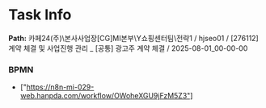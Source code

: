 # Task Info

**Path:** 카페24(주)\본사사업장\[CG]MI본부\Y쇼핑센터팀\전략1 / hjseo01 / [276112] 계약 체결 및 사업진행 관리 _ [공통] 광고주 계약 체결 / 2025-08-01_00-00-00

### BPMN
- ["https://n8n-mi-029-web.hanpda.com/workflow/OWoheXGU9jFzM5Z3"]


